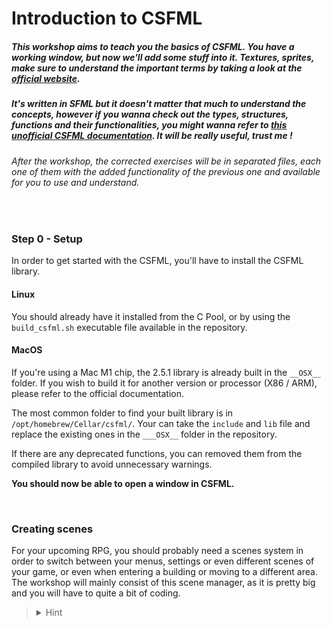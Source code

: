# Introduction to CSFML

##### This workshop aims to teach you the basics of CSFML. You have a working window, but now we'll add some stuff into it. Textures, sprites, make sure to understand the important terms by taking a look at the [official website]().

##### It's written in SFML but it doesn't matter that much to understand the concepts, however if you wanna check out the types, structures, functions and their functionalities, you might wanna refer to [this unofficial CSFML documentation](https://26.customprotocol.com/csfml/). It will be really useful, trust me !

###### After the workshop, the corrected exercises will be in separated files, each one of them with the added functionality of the previous one and available for you to use and understand.

<br>

### Step 0 - Setup

In order to get started with the CSFML, you'll have to install the CSFML library.

#### Linux

You should already have it installed from the C Pool, or by using the ``` build_csfml.sh ``` executable file available in the repository.

#### MacOS

If you're using a Mac M1 chip, the 2.5.1 library is already built in the ``` __OSX__ ``` folder. If you wish to build it for another version or processor (X86 / ARM), please refer to the official documentation.

The most common folder to find your built library is in ``` /opt/homebrew/Cellar/csfml/ ```. Your can take the ``` include ``` and ``` lib ``` file and replace the existing ones in the ``` ___OSX__ ``` folder in the repository.

If there are any deprecated functions, you can removed them from the compiled library to avoid unnecessary warnings.

**You should now be able to open a window in CSFML.**

<br>

### Creating scenes

For your upcoming RPG, you should probably need a scenes system in order to switch between your menus, settings or even different scenes of your game, or even when entering a building or moving to a different area.
The workshop will mainly consist of this scene manager, as it is pretty big and you will have to quite a bit of coding.

><details>
> <summary>Hint</summary>
>
> This one will be a bit trickier. The best method in my opinion is to use an array of function pointers.
> It may sound like nothing in your mind right now, but it will basically be holding different functions.
>
> Think about it like an array of strings. Accessing the first element (yourarray[0]) will return you a string,
> but using it with functions instead of strings, you will be able to call the functions from this array of function pointers.
>
> It could look a bit like : ```void (*scene_manager[])(void) = {menu, settings, gameplay};```
> I recommend that you take a look at it online to understand how it works.
>
</details>

